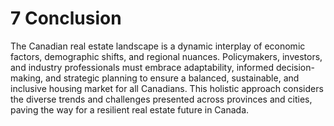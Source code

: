 # 7 Conclusion

The Canadian real estate landscape is a dynamic interplay of economic factors, demographic shifts, and regional nuances. 
Policymakers, investors, and industry professionals must embrace adaptability, informed decision-making, and strategic planning to ensure a balanced, sustainable, and inclusive housing market for all Canadians. 
This holistic approach considers the diverse trends and challenges presented across provinces and cities, paving the way for a resilient real estate future in Canada.

